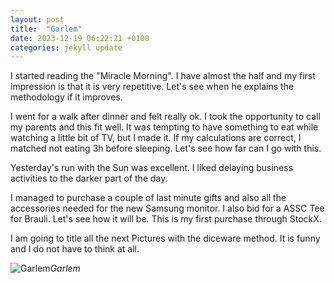 ```yaml
---
layout: post
title:  "Garlem"
date: 2023-12-19 06:22:21 +0100
categories: jekyll update
---
```


I started reading the "Miracle Morning". I have almost the half and my first impression is that it is very repetitive. Let's see when he explains the methodology if it improves.  

I went for a walk after dinner and felt really ok. I took the opportunity to call my parents and this fit well. It was tempting to have something to eat while watching a little bit of TV, but I made it. If my calculations are correct, I matched not eating 3h before sleeping. Let's see how far can I go with this.  

Yesterday's run with the Sun was excellent. I liked delaying business activities to the darker part of the day.  

I managed to purchase a couple of last minute gifts and also all the accessories needed for the new Samsung monitor. I also bid for a ASSC Tee for Brauli. Let's see how it will be. This is my first purchase through StockX.

I am going to title all the next Pictures with the diceware method. It is funny and I do not have to think at all.

![Garlem](https://lh3.googleusercontent.com/pw/ABLVV86__lM8-sXiXPBFYXuPL-rrDlont2XP_frA3DSprcbvF5J1Xt5-HDFhvsAQyjfILmdyd2t0ubBNEzWAD18Oz0AEDuIp1RUi1SZJX8yGgRQOteOMPKs=w2400)*Garlem*&nbsp;



[jekyll-docs]: https://jekyllrb.com/docs/home
[jekyll-gh]:   https://github.com/jekyll/jekyll
[jekyll-talk]: https://talk.jekyllrb.com/
